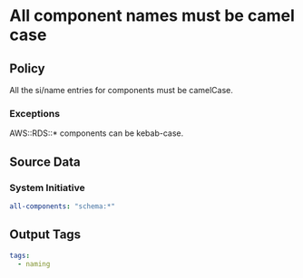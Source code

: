 # All component names must be camel case

## Policy

All the si/name entries for components must be camelCase.

### Exceptions

AWS::RDS::* components can be kebab-case.

## Source Data

### System Initiative

```yaml
all-components: "schema:*"
```

## Output Tags

```yaml
tags:
  - naming
```
